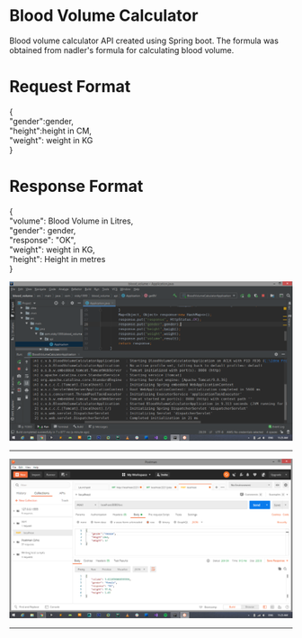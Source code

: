# Blood Volume Calculator
Blood volume calculator API created using Spring boot. 
The formula was obtained from nadler's formula for calculating blood volume.

# Request Format

{ <br/>
  "gender":gender, <br/>
  "height":height in CM, <br/>
  "weight": weight in KG <br/>
}
<br/>
# Response Format

{ <br/>
  "volume": Blood Volume in Litres, <br/>
    "gender": gender, <br/>
    "response": "OK", <br/>
    "weight": weight in KG, <br/>
    "height": Height in metres <br/>
} <br/>

<img src="Images/Execution.png" />
<hr/>
<img src="Images/Result.png" />
<hr/>


